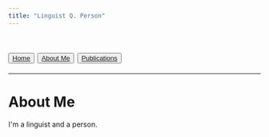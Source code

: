 ```yaml
---
title: "Linguist Q. Person"
---
```


# <button>[Home](example.md)</button> <button>[About Me](about.md)</button> <button>[Publications](publications.md)</button>

-----

# About Me

I'm a linguist and a person.
